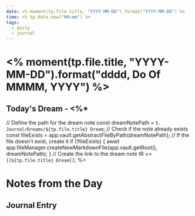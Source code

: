 ```yaml
---
date: <% moment(tp.file.title, "YYYY-MM-DD").format("YYYY-MM-DD") %>
time: <% tp.date.now("HH:mm") %>
tags:
  - daily
  - journal
---
```

# <% moment(tp.file.title, "YYYY-MM-DD").format("dddd, Do Of MMMM, YYYY") %>

## Today's Dream - <%* 
// Define the path for the dream note 
const dreamNotePath = `5. Journal/Dreams/${tp.file.title} Dream`; 
// Check if the note already exists 
const fileExists = app.vault.getAbstractFileByPath(dreamNotePath); 
// If the file doesn't exist, create it 
if (!fileExists) { 
	await app.fileManager.createNewMarkdownFile(app.vault.getRoot(), dreamNotePath); 
	} 
	// Create the link to the dream note 
	tR += `[[${tp.file.title} Dream]]`; 
%>

# Notes from the Day
## Journal Entry

